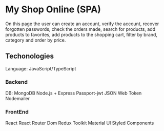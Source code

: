 # My Shop Online (SPA)

On this page the user can create an account, verify the account, recover forgotten passwords, check the orders made, search for products, add products to favorites, add products to the shopping cart, filter by brand, category and order by price.

## Techonologies

Language: JavaScript/TypeScript

### Backend
DB: MongoDB
Node.js + Express
Passport-jwt
JSON Web Token
Nodemailer

### FrontEnd
React
React Router Dom
Redux Toolkit
Material UI
Styled Components


